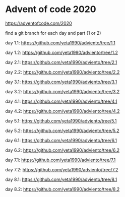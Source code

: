 # Advent of code 2020

https://adventofcode.com/2020

find a git branch for each day and part (1 or 2)

day 1.1: https://github.com/yeta1990/adviento/tree/1.1

day 1.2: https://github.com/yeta1990/adviento/tree/1.2


day 2.1: https://github.com/yeta1990/adviento/tree/2.1

day 2.2: https://github.com/yeta1990/adviento/tree/2.2


day 3.1: https://github.com/yeta1990/adviento/tree/3.1

day 3.2: https://github.com/yeta1990/adviento/tree/3.2


day 4.1: https://github.com/yeta1990/adviento/tree/4.1

day 4.2: https://github.com/yeta1990/adviento/tree/4.2


day 5.1: https://github.com/yeta1990/adviento/tree/5.1

day 5.2: https://github.com/yeta1990/adviento/tree/5.2


day 6.1: https://github.com/yeta1990/adviento/tree/6.1

day 6.2: https://github.com/yeta1990/adviento/tree/6.2


day 7.1: https://github.com/yeta1990/adviento/tree/7.1

day 7.2: https://github.com/yeta1990/adviento/tree/7.2


day 8.1: https://github.com/yeta1990/adviento/tree/8.1

day 8.2: https://github.com/yeta1990/adviento/tree/8.2
